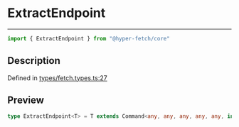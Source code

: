 

# ExtractEndpoint

<div class="api-docs__separator" data-reactroot="">

---

</div><div class="api-docs__import" data-reactroot="">

```ts
import { ExtractEndpoint } from "@hyper-fetch/core"
```

</div><div class="api-docs__section">

## Description

</div><div class="api-docs__description"><span class="api-docs__do-not-parse">



</span></div><p class="api-docs__definition">

Defined in [types/fetch.types.ts:27](https://github.com/BetterTyped/hyper-fetch/blob/9cf1f580/packages/core/src/types/fetch.types.ts#L27)

</p><div class="api-docs__section">

## Preview

</div><div class="api-docs__preview type single">

```ts
type ExtractEndpoint<T> = T extends Command<any, any, any, any, any, infer  E, any, any, any, any> ? E : never;
```

</div>